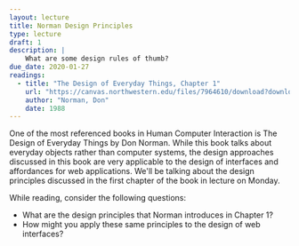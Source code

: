 ```yaml
---
layout: lecture
title: Norman Design Principles
type: lecture
draft: 1
description: |
    What are some design rules of thumb?
due_date: 2020-01-27
readings:
  - title: "The Design of Everyday Things, Chapter 1"
    url: "https://canvas.northwestern.edu/files/7964610/download?download_frd=1"
    author: "Norman, Don" 
    date: 1988
---
```


One of the most referenced books in Human Computer Interaction is The Design of Everyday Things by Don Norman.  While this book talks about everyday objects rather than computer systems, the design approaches discussed in this book are very applicable to the design of interfaces and affordances for web applications.  We'll be talking about the design principles discussed in the first chapter of the book in lecture on Monday.

While reading, consider the following questions:

* What are the design principles that Norman introduces in Chapter 1?
* How might you apply these same principles to the design of web interfaces?